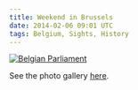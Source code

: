 ```yaml
---
title: Weekend in Brussels
date: 2014-02-06 09:01 UTC
tags: Belgium, Sights, History
---
```


[![Belgian Parliament](//lh4.googleusercontent.com/-kCRnUr0Eunk/UvFI-XwZt-I/AAAAAAAAJ1A/74boMOfd1OU/s600/IMG_0160.jpg)](http://www.markholland.me/Brussels/)

See the photo gallery [here](http://www.markholland.me/Brussels/).